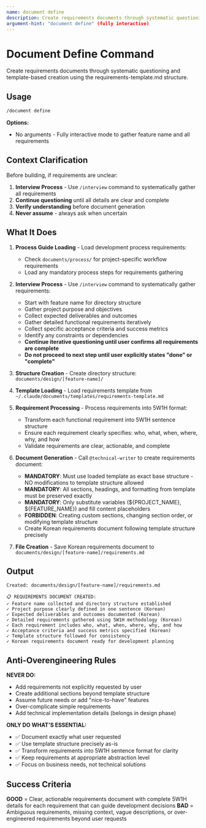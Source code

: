 ```yaml
---
name: document define
description: Create requirements documents through systematic questioning using requirements-template.md
argument-hint: "document define" (fully interactive)
---
```


# Document Define Command

Create requirements documents through systematic questioning and template-based creation using the requirements-template.md structure.

## Usage

```bash
/document define
```

**Options:**

- No arguments - Fully interactive mode to gather feature name and all requirements

## Context Clarification

Before building, if requirements are unclear:

1. **Interview Process** - Use `/interview` command to systematically gather all requirements
2. **Continue questioning** until all details are clear and complete
3. **Verify understanding** before document generation
4. **Never assume** - always ask when uncertain

## What It Does

1. **Process Guide Loading** - Load development process requirements:
   - Check `documents/process/` for project-specific workflow requirements
   - Load any mandatory process steps for requirements gathering

2. **Interview Process** - Use `/interview` command to systematically gather requirements:
   - Start with feature name for directory structure
   - Gather project purpose and objectives
   - Collect expected deliverables and outcomes
   - Gather detailed functional requirements iteratively
   - Collect specific acceptance criteria and success metrics
   - Identify any constraints or dependencies
   - **Continue iterative questioning until user confirms all requirements are complete**
   - **Do not proceed to next step until user explicitly states "done" or "complete"**

3. **Structure Creation** - Create directory structure: `documents/design/[feature-name]/`

4. **Template Loading** - Load requirements template from `~/.claude/documents/templates/requirements-template.md`

5. **Requirement Processing** - Process requirements into 5W1H format:
   - Transform each functional requirement into 5W1H sentence structure
   - Ensure each requirement clearly specifies: who, what, when, where, why, and how
   - Validate requirements are clear, actionable, and complete

6. **Document Generation** - Call `@technical-writer` to create requirements document:
   - **MANDATORY**: Must use loaded template as exact base structure - NO modifications to template structure allowed
   - **MANDATORY**: All sections, headings, and formatting from template must be preserved exactly
   - **MANDATORY**: Only substitute variables (${PROJECT_NAME}, ${FEATURE_NAME}) and fill content placeholders
   - **FORBIDDEN**: Creating custom sections, changing section order, or modifying template structure
   - Create Korean requirements document following template structure precisely

7. **File Creation** - Save Korean requirements document to `documents/design/[feature-name]/requirements.md`

## Output

```text
Created: documents/design/[feature-name]/requirements.md

📋 REQUIREMENTS DOCUMENT CREATED:
✓ Feature name collected and directory structure established
✓ Project purpose clearly defined in one sentence (Korean)
✓ Expected deliverables and outcomes documented (Korean)
✓ Detailed requirements gathered using 5W1H methodology (Korean)
✓ Each requirement includes who, what, when, where, why, and how
✓ Acceptance criteria and success metrics specified (Korean)
✓ Template structure followed for consistency
✓ Korean requirements document ready for development planning
```

## Anti-Overengineering Rules

**NEVER DO:**
- Add requirements not explicitly requested by user
- Create additional sections beyond template structure
- Assume future needs or add "nice-to-have" features
- Over-complicate simple requirements
- Add technical implementation details (belongs in design phase)

**ONLY DO WHAT'S ESSENTIAL:**
- ✅ Document exactly what user requested
- ✅ Use template structure precisely as-is
- ✅ Transform requirements into 5W1H sentence format for clarity
- ✅ Keep requirements at appropriate abstraction level
- ✅ Focus on business needs, not technical solutions

## Success Criteria

**GOOD** = Clear, actionable requirements document with complete 5W1H details for each requirement that can guide development decisions
**BAD** = Ambiguous requirements, missing context, vague descriptions, or over-engineered requirements beyond user requests
